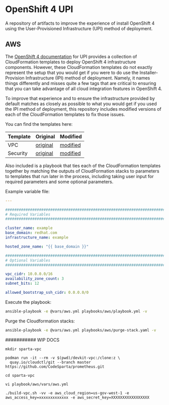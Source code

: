 # OpenShift 4 UPI

A repository of artifacts to improve the experience of install OpenShift 4
using the User-Provisioned Infrastructure (UPI) method of deployment.

## AWS

The [OpenShift 4 documentation][1] for UPI provides a collection of
CloudFormation templates to deploy OpenShift 4 infrastructure components.
However, these CloudFormation templates do not exactly represent the setup that
you would get if you were to do use the Installer-Provision Infrastructure
(IPI) method of deployment. Namely, it names things differently and misses
quite a few tags that are critical to ensuring that you can take advantage of
all cloud integration features in OpenShift 4.

To improve that experience and to ensure the infrastructure provided by default
matches as closely as possible to what you would get if you used the IPI method
of deployment, this repository includes modified versions of each of the
CloudFormation templates to fix those issues.

You can find the templates here:

| Template                 | Original                                                             | Modified                                                    |
| ------------------------ | -------------------------------------------------------------------- | ----------------------------------------------------------- |
| VPC                      | [original](playbooks/aws/cloudformation/vpc.original.yaml)           | [modified](playbooks/aws/cloudformation/vpc.yaml)           |
| Security                 | [original](playbooks/aws/cloudformation/security.original.yaml)      | [modified](playbooks/aws/cloudformation/security.yaml)      |

Also included is a playbook that ties each of the CloudFormation templates
together by matching the outputs of CloudFormation stacks to parameters to
templates that run later in the process, including taking user input for
required parameters and some optional parameters.

Example variable file:

```yaml
---

###############################################################################
# Required Variables
###############################################################################

cluster_name: example
base_domain: redhat.com
infrastructure_name: example

hosted_zone_name: "{{ base_domain }}"

###############################################################################
# Optional Variables
###############################################################################

vpc_cidr: 10.0.0.0/16
availability_zone_count: 3
subnet_bits: 12

allowed_bootstrap_ssh_cidr: 0.0.0.0/0

```

Execute the playbook:

```bash
ansible-playbook -e @vars/aws.yml playbooks/aws/playbook.yml -v
```

Purge the Cloudformation stacks:

```bash
ansible-playbook -e @vars/aws.yml playbooks/aws/purge-stack.yaml -v
```

[1]: https://docs.openshift.com/container-platform/latest/installing/installing_aws/installing-aws-user-infra.html


########### WIP DOCS
```
mkdir sparta-vpc
```
```
podman run -it --rm -v $(pwd)/devkit-vpc:/clone:z \
  quay.io/cloudctl/git --branch master https://github.com/CodeSparta/prometheus.git
```
```
cd sparta-vpc
```
```
vi playbook/aws/vars/aws.yml
```
```
./build-vpc.sh -vv -e aws_cloud_region=us-gov-west-1 -e aws_access_key=xxxxxxxxxxxxx -e aws_secret_key=XXXXXXXXXXXXXXXXX
```
